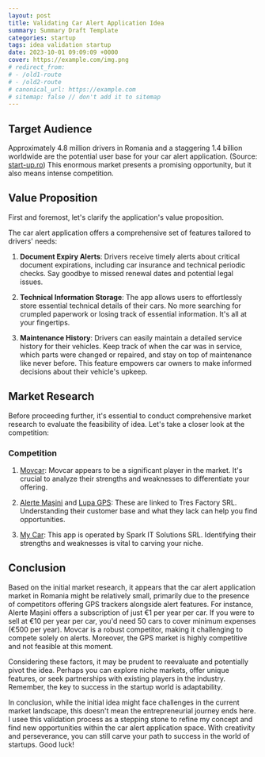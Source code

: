 ```yaml
---
layout: post
title: Validating Car Alert Application Idea
summary: Summary Draft Template
categories: startup
tags: idea validation startup
date: 2023-10-01 09:09:09 +0000
cover: https://example.com/img.png
# redirect_from: 
# - /old1-route
# - /old2-route
# canonical_url: https://example.com
# sitemap: false // don't add it to sitemap
---
```



## Target Audience

Approximately 4.8 million drivers in Romania and a staggering 1.4 billion worldwide are the potential user base for your car alert application. (Source: [start-up.ro](https://start-up.ro/aplicatia-de-management-a-masinii-movcar-integreaza-asigurarile-pentru-soferi/)) This enormous market presents a promising opportunity, but it also means intense competition.

## Value Proposition

First and foremost, let's clarify the application's value proposition.

The car alert application offers a comprehensive set of features tailored to drivers' needs:

1. **Document Expiry Alerts**: Drivers receive timely alerts about critical document expirations, including car insurance and technical periodic checks. Say goodbye to missed renewal dates and potential legal issues.

2. **Technical Information Storage**: The app allows users to effortlessly store essential technical details of their cars. No more searching for crumpled paperwork or losing track of essential information. It's all at your fingertips.

3. **Maintenance History**: Drivers can easily maintain a detailed service history for their vehicles. Keep track of when the car was in service, which parts were changed or repaired, and stay on top of maintenance like never before. This feature empowers car owners to make informed decisions about their vehicle's upkeep.

## Market Research

Before proceeding further, it's essential to conduct comprehensive market research to evaluate the feasibility of idea. Let's take a closer look at the competition:

### Competition

1. [Movcar](https://movcar.app/business): Movcar appears to be a significant player in the market. It's crucial to analyze their strengths and weaknesses to differentiate your offering.

2. [Alerte Mașini](https://www.alertemasina.ro/index.php) and [Lupa GPS](https://www.lupagps.ro/): These are linked to Tres Factory SRL. Understanding their customer base and what they lack can help you find opportunities.

3. [My Car](https://www.my-car.co/): This app is operated by Spark IT Solutions SRL. Identifying their strengths and weaknesses is vital to carving your niche.

## Conclusion

Based on the initial market research, it appears that the car alert application market in Romania might be relatively small, primarily due to the presence of competitors offering GPS trackers alongside alert features. For instance, Alerte Mașini offers a subscription of just €1 per year per car. If you were to sell at €10 per year per car, you'd need 50 cars to cover minimum expenses (€500 per year). Movcar is a robust competitor, making it challenging to compete solely on alerts. Moreover, the GPS market is highly competitive and not feasible at this moment.

Considering these factors, it may be prudent to reevaluate and potentially pivot the idea. Perhaps you can explore niche markets, offer unique features, or seek partnerships with existing players in the industry. Remember, the key to success in the startup world is adaptability.

In conclusion, while the initial idea might face challenges in the current market landscape, this doesn't mean the entrepreneurial journey ends here. I usee this validation process as a stepping stone to refine my concept and find new opportunities within the car alert application space. With creativity and perseverance, you can still carve your path to success in the world of startups. Good luck!
